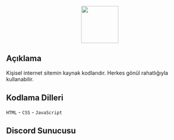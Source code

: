 <p align="center">
  <img width="100" src="https://mertcendik.org/assets/images/logo.png">
</p>

## Açıklama
Kişisel internet sitemin kaynak kodlarıdır. Herkes gönül rahatlığıyla kullanabilir.

## Kodlama Dilleri
`HTML` - `CSS` - `JavaScript`

## Discord Sunucusu
<a href="https://theprevo.net/discord"></a>
